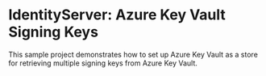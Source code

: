 # IdentityServer: Azure Key Vault Signing Keys
This sample project demonstrates how to set up Azure Key Vault as a store for retrieving multiple signing keys from Azure Key Vault.   
